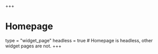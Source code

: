 +++
  # Homepage
  type = "widget_page"
  headless = true  # Homepage is headless, other widget pages are not.
+++